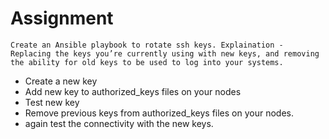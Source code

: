 # Assignment

    Create an Ansible playbook to rotate ssh keys. Explaination - Replacing the keys you’re currently using with new keys, and removing the ability for old keys to be used to log into your systems.

-   Create a new key
-  Add new key to authorized_keys files on your nodes
- Test new key
- Remove previous keys from authorized_keys files on your nodes.
- again test the connectivity with the new keys.

